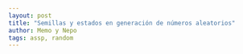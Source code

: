 ```yaml
---
layout: post
title: "Semillas y estados en generación de números aleatorios"
author: Memo y Nepo
tags: assp, random
---
```

